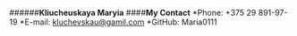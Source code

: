 ######**Kliucheuskaya Maryia**
####**My Contact**
*Phone: +375 29 891-97-19
*E-mail: kluchevskau@gamil.com
*GitHub: Maria0111
